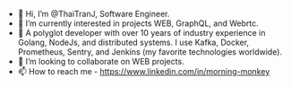 - 👋 Hi, I’m @ThaiTranJ, Software Engineer.
- 🌱 I’m currently interested in  projects WEB, GraphQL, and Webrtc.
- 👀 A polyglot developer with over 10 years of industry experience in Golang, NodeJs, and distributed systems.
I use Kafka, Docker, Prometheus, Sentry, and Jenkins (my favorite technologies worldwide).
- 💞️ I’m looking to collaborate on WEB projects.
- 📫 How to reach me - https://www.linkedin.com/in/morning-monkey
